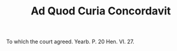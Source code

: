 ---
title: Ad Quod Curia Concordavit
letter: A
permalink: "/definitions/ad-quod-curia-concordavit.html"
body: To whlch the court agreed. Yearb. P. 20 Hen. VI. 27.
published_at: '2018-07-07'
layout: post
---